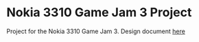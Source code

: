 Nokia 3310 Game Jam 3 Project
=============================

Project for the Nokia 3310 Game Jam 3.
Design document [here](https://docs.google.com/document/d/12DnrF4_PV2kcwIOfH9gb-6ZdzeA43aQzpxajxgtKL9U)

